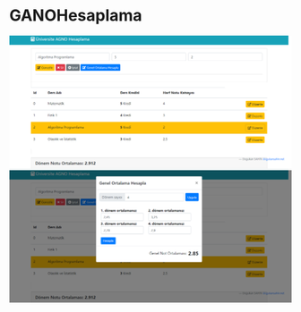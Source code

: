 # GANOHesaplama
![](https://github.com/sahindogukan/GANOApp/blob/master/sahindogukan.github.io.png?raw=true)
![](https://github.com/sahindogukan/GANOApp/blob/master/_sahindogukan.github.io.png?raw=true)

